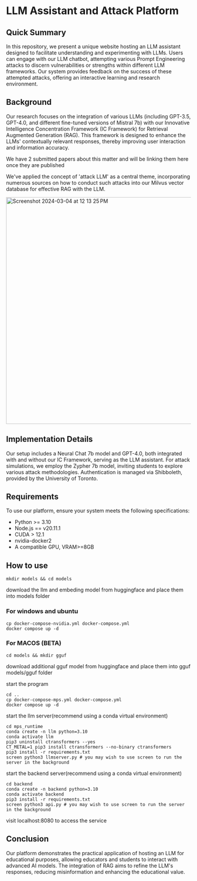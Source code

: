 
# LLM Assistant and Attack Platform

## Quick Summary

In this repository, we present a unique website hosting an LLM assistant designed to facilitate understanding and experimenting with LLMs. Users can engage with our LLM chatbot, attempting various Prompt Engineering attacks to discern vulnerabilities or strengths within different LLM frameworks. Our system provides feedback on the success of these attempted attacks, offering an interactive learning and research environment.

## Background

Our research focuses on the integration of various LLMs (including GPT-3.5, GPT-4.0, and different fine-tuned versions of Mistral 7b) with our Innovative Intelligence Concentration Framework (IC Framework) for Retrieval Augmented Generation (RAG). This framework is designed to enhance the LLMs' contextually relevant responses, thereby improving user interaction and information accuracy.

We have 2 submitted papers about this matter and will be linking them here once they are published

We've applied the concept of 'attack LLM' as a central theme, incorporating numerous sources on how to conduct such attacks into our Milvus vector database for effective RAG with the LLM. 


<img width="619" alt="Screenshot 2024-03-04 at 12 13 25 PM" src="https://github.com/GrandRecs/ic_agent/assets/66585292/4cd7fcc0-5e80-4625-8fd1-8e84827e26b6">


## Implementation Details

Our setup includes a Neural Chat 7b model and GPT-4.0, both integrated with and without our IC Framework, serving as the LLM assistant. For attack simulations, we employ the Zypher 7b model, inviting students to explore various attack methodologies. Authentication is managed via Shibboleth, provided by the University of Toronto.

## Requirements

To use our platform, ensure your system meets the following specifications:

- Python >= 3.10
- Node.js == v20.11.1
- CUDA > 12.1
- nvidia-docker2
- A compatible GPU, VRAM>=8GB

## How to use

```
mkdir models && cd models
```
download the llm and embeding model from huggingface and place them into models folder

### For windows and ubuntu
```
cp docker-compose-nvidia.yml docker-compose.yml
docker compose up -d
```

### For MACOS (BETA)
```
cd models && mkdir gguf
```
download additional gguf model from huggingface and place them into gguf models/gguf folder

start the program
```
cd ..
cp docker-compose-mps.yml docker-compose.yml
docker compose up -d
```

start the llm server(recommend using a conda virtual environment)
```
cd mps_runtime
conda create -n llm python=3.10
conda activate llm
pip3 uninstall ctransformers --yes
CT_METAL=1 pip3 install ctransformers --no-binary ctransformers
pip3 install -r requirements.txt
screen python3 llmserver.py # you may wish to use screen to run the server in the background
```

start the backend server(recommend using a conda virtual environment) 
```
cd backend
conda create -n backend python=3.10
conda activate backend
pip3 install -r requirements.txt
screen python3 api.py # you may wish to use screen to run the server in the background
```

visit localhost:8080 to access the service

## Conclusion

Our platform demonstrates the practical application of hosting an LLM for educational purposes, allowing educators and students to interact with advanced AI models. The integration of RAG aims to refine the LLM's responses, reducing misinformation and enhancing the educational value.

